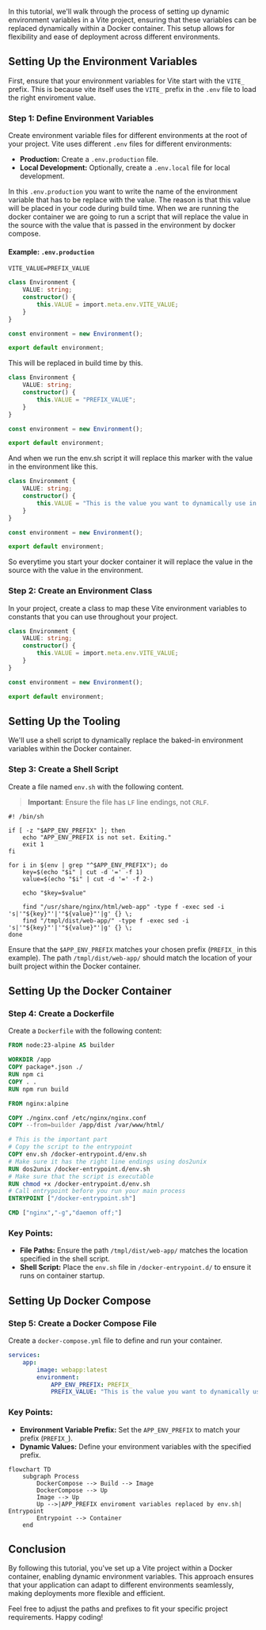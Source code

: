 In this tutorial, we'll walk through the process of setting up dynamic environment variables in a Vite project, ensuring that these variables can be replaced dynamically within a Docker container. This setup allows for flexibility and ease of deployment across different environments.

## Setting Up the Environment Variables

First, ensure that your environment variables for Vite start with the `VITE_` prefix. This is because vite itself uses the `VITE_` prefix in the `.env` file to load the right enviroment value.

### Step 1: Define Environment Variables

Create environment variable files for different environments at the root of your project. Vite uses different `.env` files for different environments:

- **Production:** Create a `.env.production` file.
- **Local Development:** Optionally, create a `.env.local` file for local development.


In this `.env.production` you want to write the name of the environment variable that has to be replace with the value. The reason is that this value will be placed in your code during build time. When we are running the docker container we are going to run a script that will replace the value in the source with the value that is passed in the environment by docker compose.

#### Example: `.env.production`

```properties
VITE_VALUE=PREFIX_VALUE
```

```typescript
class Environment {
    VALUE: string;
    constructor() {
        this.VALUE = import.meta.env.VITE_VALUE;
    }
}

const environment = new Environment();

export default environment;
```

This will be replaced in build time by this.

```typescript
class Environment {
    VALUE: string;
    constructor() {
        this.VALUE = "PREFIX_VALUE";
    }
}

const environment = new Environment();

export default environment;
```

And when we run the env.sh script it will replace this marker with the value in the environment like this.

```typescript
class Environment {
    VALUE: string;
    constructor() {
        this.VALUE = "This is the value you want to dynamically use in your container.";
    }
}

const environment = new Environment();

export default environment;
```

So everytime you start your docker container it will replace the value in the source with the value in the environment.


### Step 2: Create an Environment Class

In your project, create a class to map these Vite environment variables to constants that you can use throughout your project.

```typescript
class Environment {
    VALUE: string;
    constructor() {
        this.VALUE = import.meta.env.VITE_VALUE;
    }
}

const environment = new Environment();

export default environment;
```

## Setting Up the Tooling

We'll use a shell script to dynamically replace the baked-in environment variables within the Docker container.

### Step 3: Create a Shell Script

Create a file named `env.sh` with the following content. 

 > **Important**: Ensure the file has `LF` line endings, not `CRLF`.

```shell
#! /bin/sh

if [ -z "$APP_ENV_PREFIX" ]; then
    echo "APP_ENV_PREFIX is not set. Exiting."
    exit 1
fi

for i in $(env | grep "^$APP_ENV_PREFIX"); do
    key=$(echo "$i" | cut -d '=' -f 1)
    value=$(echo "$i" | cut -d '=' -f 2-)
    
    echo "$key=$value"
    
    find "/usr/share/nginx/html/web-app" -type f -exec sed -i 's|'"${key}"'|'"${value}"'|g' {} \;
    find "/tmpl/dist/web-app/" -type f -exec sed -i 's|'"${key}"'|'"${value}"'|g' {} \;  
done
```

Ensure that the `$APP_ENV_PREFIX` matches your chosen prefix (`PREFIX_` in this example). The path `/tmpl/dist/web-app/` should match the location of your built project within the Docker container.

## Setting Up the Docker Container

### Step 4: Create a Dockerfile

Create a `Dockerfile` with the following content:

```dockerfile
FROM node:23-alpine AS builder

WORKDIR /app
COPY package*.json ./
RUN npm ci
COPY . .
RUN npm run build

FROM nginx:alpine

COPY ./nginx.conf /etc/nginx/nginx.conf
COPY --from=builder /app/dist /var/www/html/

# This is the important part
# Copy the script to the entrypoint
COPY env.sh /docker-entrypoint.d/env.sh
# Make sure it has the right line endings using dos2unix
RUN dos2unix /docker-entrypoint.d/env.sh
# Make sure that the script is executable
RUN chmod +x /docker-entrypoint.d/env.sh
# Call entrypoint before you run your main process
ENTRYPOINT ["/docker-entrypoint.sh"]

CMD ["nginx","-g","daemon off;"]
```

### Key Points:

- **File Paths:** Ensure the path `/tmpl/dist/web-app/` matches the location specified in the shell script.
- **Shell Script:** Place the `env.sh` file in `/docker-entrypoint.d/` to ensure it runs on container startup.

## Setting Up Docker Compose

### Step 5: Create a Docker Compose File

Create a `docker-compose.yml` file to define and run your container.

```yaml
services:
    app:
        image: webapp:latest
        environment:
            APP_ENV_PREFIX: PREFIX_
            PREFIX_VALUE: "This is the value you want to dynamically use in your container."
```

### Key Points:

- **Environment Variable Prefix:** Set the `APP_ENV_PREFIX` to match your prefix (`PREFIX_`).
- **Dynamic Values:** Define your environment variables with the specified prefix.

```mermaid
flowchart TD
    subgraph Process
        DockerCompose --> Build --> Image
        DockerCompose --> Up 
        Image --> Up
        Up -->|APP_PREFIX enviroment variables replaced by env.sh| Entrypoint
        Entrypoint --> Container
    end
```

## Conclusion

By following this tutorial, you've set up a Vite project within a Docker container, enabling dynamic environment variables. This approach ensures that your application can adapt to different environments seamlessly, making deployments more flexible and efficient.

Feel free to adjust the paths and prefixes to fit your specific project requirements. Happy coding!